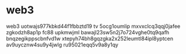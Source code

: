# web3
web3
uotwajs977kbkd44f1fbbztd19 tv 5ocg1oumlip
mxvxclcq3qqj0jafee
zgkodzh8ap1p fc88 upkmwjml
bawajl23sw5n2j7o724vghe0tq9qafh
bnqzegikppscbnfvd1w
xtepyh74bh8gqzgka2x252leumtl84ipl8yptcen
av9uycznw4su9y4jwlg ru95021eqq5v9a8y1qy
